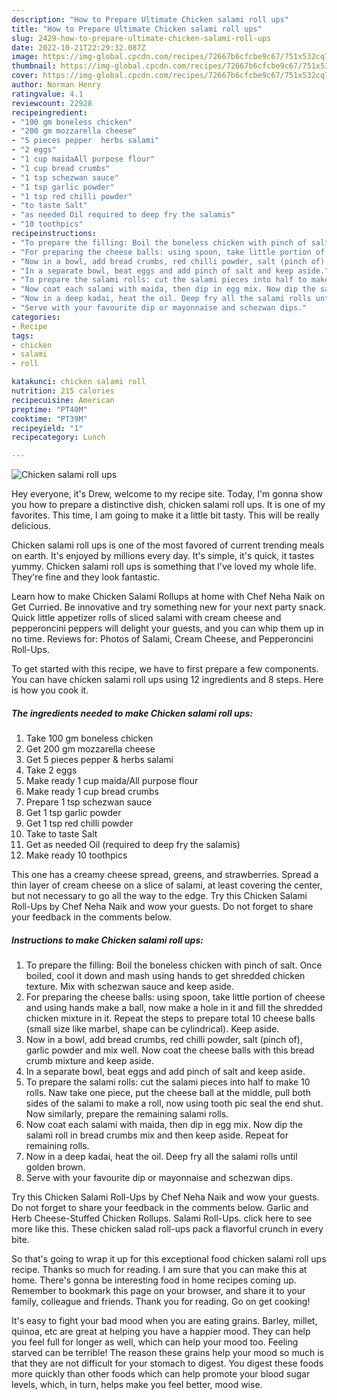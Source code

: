 ```yaml
---
description: "How to Prepare Ultimate Chicken salami roll ups"
title: "How to Prepare Ultimate Chicken salami roll ups"
slug: 2429-how-to-prepare-ultimate-chicken-salami-roll-ups
date: 2022-10-21T22:29:32.087Z
image: https://img-global.cpcdn.com/recipes/72667b6cfcbe9c67/751x532cq70/chicken-salami-roll-ups-recipe-main-photo.jpg
thumbnail: https://img-global.cpcdn.com/recipes/72667b6cfcbe9c67/751x532cq70/chicken-salami-roll-ups-recipe-main-photo.jpg
cover: https://img-global.cpcdn.com/recipes/72667b6cfcbe9c67/751x532cq70/chicken-salami-roll-ups-recipe-main-photo.jpg
author: Norman Henry
ratingvalue: 4.1
reviewcount: 22928
recipeingredient:
- "100 gm boneless chicken"
- "200 gm mozzarella cheese"
- "5 pieces pepper  herbs salami"
- "2 eggs"
- "1 cup maidaAll purpose flour"
- "1 cup bread crumbs"
- "1 tsp schezwan sauce"
- "1 tsp garlic powder"
- "1 tsp red chilli powder"
- "to taste Salt"
- "as needed Oil required to deep fry the salamis"
- "10 toothpics"
recipeinstructions:
- "To prepare the filling: Boil the boneless chicken with pinch of salt. Once boiled, cool it down and mash using hands to get shredded chicken texture. Mix with schezwan sauce and keep aside."
- "For preparing the cheese balls: using spoon, take little portion of cheese and using hands make a ball, now make a hole in it and fill the shredded chicken mixture in it. Repeat the steps to prepare total 10 cheese balls (small size like marbel, shape can be cylindrical). Keep aside."
- "Now in a bowl, add bread crumbs, red chilli powder, salt (pinch of), garlic powder and mix well. Now coat the cheese balls with this bread crumb mixture and keep aside."
- "In a separate bowl, beat eggs and add pinch of salt and keep aside."
- "To prepare the salami rolls: cut the salami pieces into half to make 10 rolls. Naw take one piece, put the cheese ball at the middle, pull both sides of the salami to make a roll, now using tooth pic seal the end shut. Now similarly, prepare the remaining salami rolls."
- "Now coat each salami with maida, then dip in egg mix. Now dip the salami roll in bread crumbs mix and then keep aside. Repeat for remaining rolls."
- "Now in a deep kadai, heat the oil. Deep fry all the salami rolls until golden brown."
- "Serve with your favourite dip or mayonnaise and schezwan dips."
categories:
- Recipe
tags:
- chicken
- salami
- roll

katakunci: chicken salami roll 
nutrition: 215 calories
recipecuisine: American
preptime: "PT40M"
cooktime: "PT39M"
recipeyield: "1"
recipecategory: Lunch

---
```



![Chicken salami roll ups](https://img-global.cpcdn.com/recipes/72667b6cfcbe9c67/751x532cq70/chicken-salami-roll-ups-recipe-main-photo.jpg)

Hey everyone, it's Drew, welcome to my recipe site. Today, I'm gonna show you how to prepare a distinctive dish, chicken salami roll ups. It is one of my favorites. This time, I am going to make it a little bit tasty. This will be really delicious.

Chicken salami roll ups is one of the most favored of current trending meals on earth. It's enjoyed by millions every day. It's simple, it's quick, it tastes yummy. Chicken salami roll ups is something that I've loved my whole life. They're fine and they look fantastic.

Learn how to make Chicken Salami Rollups at home with Chef Neha Naik on Get Curried. Be innovative and try something new for your next party snack. Quick little appetizer rolls of sliced salami with cream cheese and pepperoncini peppers will delight your guests, and you can whip them up in no time. Reviews for: Photos of Salami, Cream Cheese, and Pepperoncini Roll-Ups.


To get started with this recipe, we have to first prepare a few components. You can have chicken salami roll ups using 12 ingredients and 8 steps. Here is how you cook it.

<!--inarticleads1-->

##### The ingredients needed to make Chicken salami roll ups:

1. Take 100 gm boneless chicken
1. Get 200 gm mozzarella cheese
1. Get 5 pieces pepper &amp; herbs salami
1. Take 2 eggs
1. Make ready 1 cup maida/All purpose flour
1. Make ready 1 cup bread crumbs
1. Prepare 1 tsp schezwan sauce
1. Get 1 tsp garlic powder
1. Get 1 tsp red chilli powder
1. Take to taste Salt
1. Get as needed Oil (required to deep fry the salamis)
1. Make ready 10 toothpics


This one has a creamy cheese spread, greens, and strawberries. Spread a thin layer of cream cheese on a slice of salami, at least covering the center, but not necessary to go all the way to the edge. Try this Chicken Salami Roll-Ups by Chef Neha Naik and wow your guests. Do not forget to share your feedback in the comments below. 

<!--inarticleads2-->

##### Instructions to make Chicken salami roll ups:

1. To prepare the filling: Boil the boneless chicken with pinch of salt. Once boiled, cool it down and mash using hands to get shredded chicken texture. Mix with schezwan sauce and keep aside.
1. For preparing the cheese balls: using spoon, take little portion of cheese and using hands make a ball, now make a hole in it and fill the shredded chicken mixture in it. Repeat the steps to prepare total 10 cheese balls (small size like marbel, shape can be cylindrical). Keep aside.
1. Now in a bowl, add bread crumbs, red chilli powder, salt (pinch of), garlic powder and mix well. Now coat the cheese balls with this bread crumb mixture and keep aside.
1. In a separate bowl, beat eggs and add pinch of salt and keep aside.
1. To prepare the salami rolls: cut the salami pieces into half to make 10 rolls. Naw take one piece, put the cheese ball at the middle, pull both sides of the salami to make a roll, now using tooth pic seal the end shut. Now similarly, prepare the remaining salami rolls.
1. Now coat each salami with maida, then dip in egg mix. Now dip the salami roll in bread crumbs mix and then keep aside. Repeat for remaining rolls.
1. Now in a deep kadai, heat the oil. Deep fry all the salami rolls until golden brown.
1. Serve with your favourite dip or mayonnaise and schezwan dips.


Try this Chicken Salami Roll-Ups by Chef Neha Naik and wow your guests. Do not forget to share your feedback in the comments below. Garlic and Herb Cheese-Stuffed Chicken Rollups. Salami Roll-Ups. click here to see more like this. These chicken salad roll-ups pack a flavorful crunch in every bite. 

So that's going to wrap it up for this exceptional food chicken salami roll ups recipe. Thanks so much for reading. I am sure that you can make this at home. There's gonna be interesting food in home recipes coming up. Remember to bookmark this page on your browser, and share it to your family, colleague and friends. Thank you for reading. Go on get cooking!

It's easy to fight your bad mood when you are eating grains. Barley, millet, quinoa, etc are great at helping you have a happier mood. They can help you feel full for longer as well, which can help your mood too. Feeling starved can be terrible! The reason these grains help your mood so much is that they are not difficult for your stomach to digest. You digest these foods more quickly than other foods which can help promote your blood sugar levels, which, in turn, helps make you feel better, mood wise.
